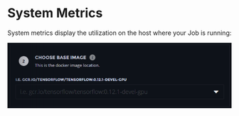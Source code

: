 # System Metrics

System metrics display the utilization on the host where your Job is running:

![](../../../.gitbook/assets/image%20%2831%29.png)

